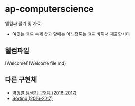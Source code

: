# ap-computerscience
앱컴싸 필기 및 자료

* 여깄는 코드 숙제 참고 할때는 어느정도는 코드 바꿔서 제출합시다

## 웰컴파일
[Welcome!](Welcome file.md)

## 다른 구현체
* [역행렬 탐색기 구현체 (2016-2017)](https://github.com/anaclumos/KMLA-APCS-Inverse-Matrix-Finder)
* [Sorting (2016-2017)](https://github.com/anaclumos/KMLA-APCS-Sort)
